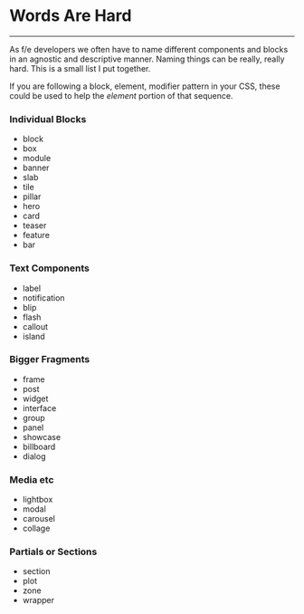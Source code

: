 # Words Are Hard
---
As f/e developers we often have to name different components and blocks in an agnostic and descriptive manner. Naming things can be really, really hard. This is a small list I put together.

If you are following a block, element, modifier pattern in your CSS, these could be used to help the _element_ portion of that sequence.


### Individual Blocks
- block
- box
- module
- banner
- slab
- tile
- pillar
- hero
- card
- teaser
- feature
- bar

### Text Components
- label
- notification
- blip
- flash
- callout
- island

### Bigger Fragments
- frame
- post
- widget
- interface
- group
- panel
- showcase
- billboard
- dialog

### Media etc
- lightbox
- modal
- carousel
- collage


### Partials or Sections
- section
- plot
- zone
- wrapper
